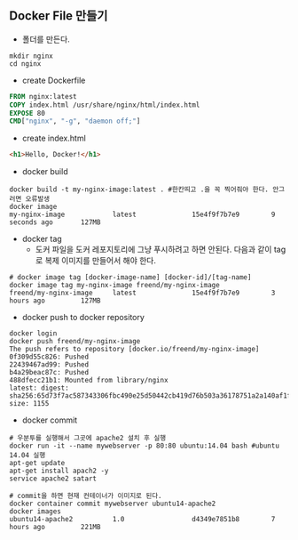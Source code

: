 ## Docker File 만들기

- 폴더를 만든다.

```shell
mkdir nginx
cd nginx
```

- create Dockerfile

```dockerfile
FROM nginx:latest
COPY index.html /usr/share/nginx/html/index.html
EXPOSE 80
CMD["nginx", "-g", "daemon off;"]    
```

- create index.html

```html
<h1>Hello, Docker!</h1>
```

- docker build

```shell
docker build -t my-nginx-image:latest . #한칸띄고 .을 꼭 찍어줘야 한다. 안그러면 오류발생
docker image
my-nginx-image            latest              15e4f9f7b7e9        9 seconds ago       127MB
```

- docker tag
  - 도커 파일을 도커 레포지토리에 그냥 푸시하려고 하면 안된다. 다음과 같이 tag로 복제 이미지를 만들어서 해야 한다.

```shell
# docker image tag [docker-image-name] [docker-id]/[tag-name]
docker image tag my-nginx-image freend/my-nginx-image
freend/my-nginx-image     latest              15e4f9f7b7e9        3 hours ago         127MB
```

- docker push to docker repository

```shell
docker login
docker push freend/my-nginx-image
The push refers to repository [docker.io/freend/my-nginx-image]
0f309d55c826: Pushed
22439467ad99: Pushed
b4a29beac87c: Pushed
488dfecc21b1: Mounted from library/nginx
latest: digest: sha256:65d73f7ac587343306fbc490e25d50442cb419d76b503a36178751a2a140af1f size: 1155
```

- docker commit

```shell
# 우분투를 실행해서 그곳에 apache2 설치 후 실행
docker run -it --name mywebserver -p 80:80 ubuntu:14.04 bash #ubuntu 14.04 실행
apt-get update
apt-get install apach2 -y
service apache2 satart
```

```shell
# commit을 하면 현재 컨테이너가 이미지로 된다.
docker container commit mywebserver ubuntu14-apache2
docker images
ubuntu14-apache2          1.0                 d4349e7851b8        7 hours ago         221MB
```